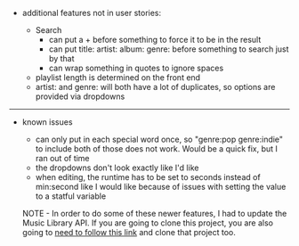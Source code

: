 - additional features not in user stories:

  - Search
    - can put a + before something to force it to be in the result
    - can put title: artist: album: genre: before something to search just by that
    - can wrap something in quotes to ignore spaces
  - playlist length is determined on the front end
  - artist: and genre: will both have a lot of duplicates, so options are provided via dropdowns

---

- known issues

  - can only put in each special word once, so "genre:pop genre:indie" to include both of those does not work. Would be a quick fix, but I ran out of time
  - the dropdowns don't look exactly like I'd like
  - when editing, the runtime has to be set to seconds instead of min:second like I would like because of issues with setting the value to a statful variable

  NOTE - In order to do some of these newer features, I had to update the Music Library API. If you are going to clone this project, you are also going to [need to follow this link](https://github.com/Cpierswim/music_library) and clone that project too.
